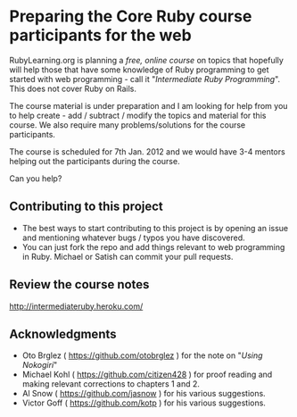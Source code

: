 Preparing the Core Ruby course participants for the web
=======================================================

RubyLearning.org is planning a *free, online course* on topics that hopefully will help those that have some knowledge of Ruby programming to get started with web programming - call it "*Intermediate Ruby Programming*". This does not cover Ruby on Rails. 

The course material is under preparation and I am looking for help from you to help create - add / subtract / modify the topics and material for this course. We also require many problems/solutions for the course participants.

The course is scheduled for 7th Jan. 2012 and we would have 3-4 mentors helping out the participants during the course. 

Can you help?



Contributing to this project
----------------------------

* The best ways to start contributing to this project is by opening an issue and mentioning whatever bugs / typos you have discovered.
* You can just fork the repo and add things relevant to web programming in Ruby. Michael or Satish can commit your pull requests.




Review the course notes
-----------------------
http://intermediateruby.heroku.com/



Acknowledgments
---------------

* Oto Brglez ( https://github.com/otobrglez ) for the note on "*Using Nokogiri*"
* Michael Kohl ( https://github.com/citizen428 ) for proof reading and making relevant corrections to chapters 1 and 2.
* Al Snow ( https://github.com/jasnow ) for his various suggestions.
* Victor Goff ( https://github.com/kotp ) for his various suggestions.